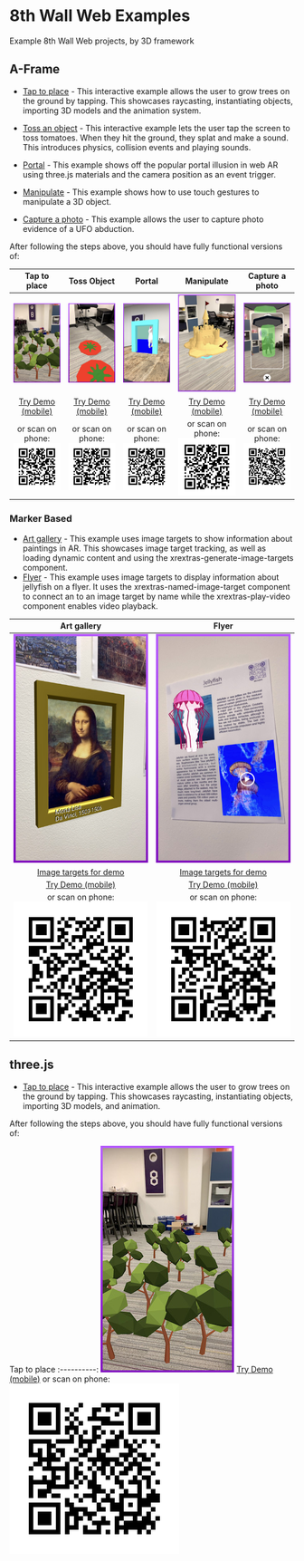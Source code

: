 # 8th Wall Web Examples

Example 8th Wall Web projects, by 3D framework

## A-Frame

* [Tap to place](https://github.com/8thwall/web/tree/master/examples/aframe/placeground) - This interactive example allows the user to grow trees on the ground by tapping. This showcases raycasting, instantiating objects, importing 3D models and the animation system.

* [Toss an object](https://github.com/8thwall/web/tree/master/examples/aframe/tossobject) - This interactive example lets the user tap the screen to toss tomatoes. When they hit the ground, they splat and make a sound. This introduces physics, collision events and playing sounds.

* [Portal](https://github.com/8thwall/web/tree/master/examples/aframe/portal) - This example shows off the popular portal illusion in web AR using three.js materials and the camera position as an event trigger.

* [Manipulate](https://github.com/8thwall/web/tree/master/examples/aframe/manipulate) - This example shows how to use touch gestures to manipulate a 3D object.

* [Capture a photo](https://github.com/8thwall/web/tree/master/examples/aframe/capturephoto) - This example allows the user to capture photo evidence of a UFO abduction.

After following the steps above, you should have fully functional versions of:

Tap to place | Toss Object | Portal | Manipulate | Capture a photo
:----------: | :---------: | :----: | :--------: | :-------------:
![tapplace-screenshot](../images/screenshot-tap.jpg) | ![toss-screenshot](../images/screenshot-toss.jpg) | ![portal-screenshot](../images/screenshot-portal.jpg) | ![manipulate-screenshot](../images/screenshot-manipulate.jpg) | ![capture-screenshot](../images/screenshot-capture.jpg)
[Try Demo (mobile)](https://apps.8thwall.com/8thWall/aframe_placeground) | [Try Demo (mobile)](https://apps.8thwall.com/8thWall/aframe_tossobject) | [Try Demo (mobile)](https://apps.8thwall.com/8thWall/aframe_portal) | [Try Demo (mobile)](https://apps.8thwall.com/8thWall/aframe_manipulate) | [Try Demo (mobile)](https://apps.8thwall.com/8thWall/aframe_capturephoto)
or scan on phone:<br> ![QR1](../images/qr-placeground.png) | or scan on phone:<br> ![QR2](../images/qr-tossobject.png) | or scan on phone:<br> ![QR2](../images/qr-portal.png)| or scan on phone:<br> ![QR2](../images/qr-manipulate.png) | or scan on phone:<br> ![QR2](../images/qr-capturephoto.png)

### Marker Based

* [Art gallery](https://github.com/8thwall/web/tree/master/examples/aframe/artgallery) - This example uses image targets to show information about paintings in AR. This showcases image target tracking, as well as loading dynamic content and using the xrextras-generate-image-targets component.
* [Flyer](https://github.com/8thwall/web/tree/master/examples/aframe/flyer) - This example uses image targets to display information about jellyfish on a flyer. It uses the xrextras-named-image-target component to connect an <a-entity> to an image target by name while the xrextras-play-video component enables video playback. 

| Art gallery | Flyer
| :----------: | :----------: |
| ![artgallery-screenshot](../images/screenshot-artgallery.jpg) | ![flyer-screenshot](../images/screenshot-flyer.jpg)
| [Image targets for demo](./aframe/artgallery/gallery.jpg) | [Image targets for demo](./aframe/flyer/flyer.jpg)
| [Try Demo (mobile)](https://apps.8thwall.com/8thWall/aframe_artgallery) | [Try Demo (mobile)](https://apps.8thwall.com/8thWall/aframe_flyer)
| or scan on phone:<br> ![QR1](../images/qr-artgallery.png) | or scan on phone:<br> ![QR1](../images/qr-flyer.png)


## three.js

* [Tap to place](https://github.com/8thwall/web/tree/master/examples/threejs/placeground) - This interactive example allows the user to grow trees on the ground by tapping. This showcases raycasting, instantiating objects, importing 3D models, and animation.

After following the steps above, you should have fully functional versions of:

Tap to place
:----------:
![tapplace-threejs-screenshot](../images/screenshot-tap.jpg)
[Try Demo (mobile)](https://apps.8thwall.com/8thWall/threejs_placeground)
or scan on phone:<br> ![QR1](../images/qr-threejs-placeground.png)
